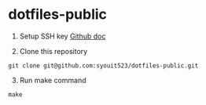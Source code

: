 # dotfiles-public

1. Setup SSH key
[Github doc](https://docs.github.com/ja/authentication/connecting-to-github-with-ssh)

2. Clone this repository

```shell
git clone git@github.com:syouit523/dotfiles-public.git
```

3. Run make command

```
make
```